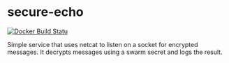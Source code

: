 # secure-echo

[![Docker Build Statu](https://img.shields.io/docker/build/subfuzion/secure-echo.svg)](https://hub.docker.com/r/subfuzion/secure-echo)

Simple service that uses netcat to listen on a socket for encrypted messages. It decrypts
messages using a swarm secret and logs the result.


